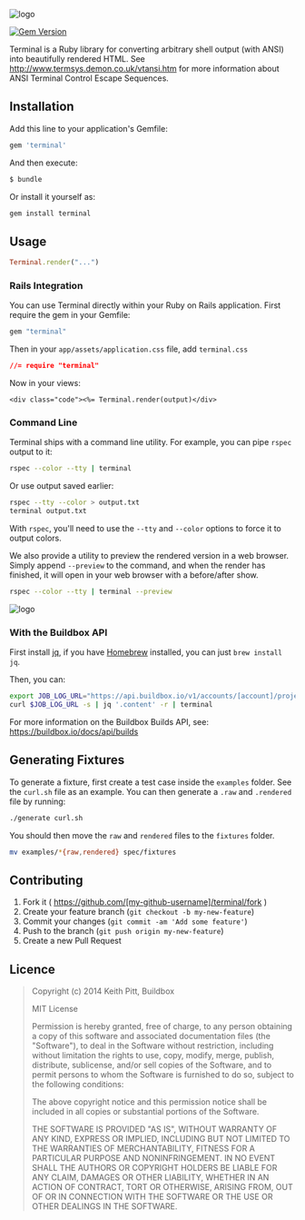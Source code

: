 ![logo](http://buildbox.github.io/terminal/images/logo.svg)

[![Gem Version](https://badge.fury.io/rb/terminal.png)](https://rubygems.org/gems/terminal)

Terminal is a Ruby library for converting arbitrary shell output (with ANSI) into beautifully rendered HTML. See http://www.termsys.demon.co.uk/vtansi.htm for more information about ANSI Terminal Control Escape Sequences.

## Installation

Add this line to your application's Gemfile:

```ruby
gem 'terminal'
```

And then execute:

```bash
$ bundle
```

Or install it yourself as:

```bash
gem install terminal
```

## Usage

```ruby
Terminal.render("...")
```

### Rails Integration

You can use Terminal directly within your Ruby on Rails application. First require the gem
in your Gemfile:

```ruby
gem "terminal"
```

Then in your `app/assets/application.css` file, add `terminal.css`

```css
//= require "terminal"
```

Now in your views:

```erb
<div class="code"><%= Terminal.render(output)</div>
```

### Command Line

Terminal ships with a command line utility. For example, you can pipe `rspec` output to it:

```bash
rspec --color --tty | terminal
```

Or use output saved earlier:

```bash
rspec --tty --color > output.txt
terminal output.txt
```

With `rspec`, you'll need to use the `--tty` and `--color` options to force it to output colors.

We also provide a utility to preview the rendered version in a web browser. Simply append `--preview` to the command,
and when the render has finished, it will open in your web browser with a before/after show.

```bash
rspec --color --tty | terminal --preview
```

![logo](http://buildbox.github.io/terminal/images/preview.png)

### With the Buildbox API

First install [jq](http://stedolan.github.io/jq/), if you have [Homebrew](http://brew.sh/) installed, you can just `brew install jq`.

Then, you can:

```bash
export JOB_LOG_URL="https://api.buildbox.io/v1/accounts/[account]/projects/[project]/builds/[build]/jobs/[job]/log?api_key=[api-key]"
curl $JOB_LOG_URL -s | jq '.content' -r | terminal
```

For more information on the Buildbox Builds API, see: https://buildbox.io/docs/api/builds

## Generating Fixtures

To generate a fixture, first create a test case inside the `examples` folder. See the `curl.sh`
file as an example. You can then generate a `.raw` and `.rendered` file by running:

```bash
./generate curl.sh
```

You should then move the `raw` and `rendered` files to the `fixtures` folder.

```bash
mv examples/*{raw,rendered} spec/fixtures
```

## Contributing

1. Fork it ( https://github.com/[my-github-username]/terminal/fork )
2. Create your feature branch (`git checkout -b my-new-feature`)
3. Commit your changes (`git commit -am 'Add some feature'`)
4. Push to the branch (`git push origin my-new-feature`)
5. Create a new Pull Request

## Licence

> Copyright (c) 2014 Keith Pitt, Buildbox
>
> MIT License
>
> Permission is hereby granted, free of charge, to any person obtaining
> a copy of this software and associated documentation files (the
> "Software"), to deal in the Software without restriction, including
> without limitation the rights to use, copy, modify, merge, publish,
> distribute, sublicense, and/or sell copies of the Software, and to
> permit persons to whom the Software is furnished to do so, subject to
> the following conditions:
>
> The above copyright notice and this permission notice shall be
> included in all copies or substantial portions of the Software.
>
> THE SOFTWARE IS PROVIDED "AS IS", WITHOUT WARRANTY OF ANY KIND,
> EXPRESS OR IMPLIED, INCLUDING BUT NOT LIMITED TO THE WARRANTIES OF
> MERCHANTABILITY, FITNESS FOR A PARTICULAR PURPOSE AND
> NONINFRINGEMENT. IN NO EVENT SHALL THE AUTHORS OR COPYRIGHT HOLDERS BE
> LIABLE FOR ANY CLAIM, DAMAGES OR OTHER LIABILITY, WHETHER IN AN ACTION
> OF CONTRACT, TORT OR OTHERWISE, ARISING FROM, OUT OF OR IN CONNECTION
> WITH THE SOFTWARE OR THE USE OR OTHER DEALINGS IN THE SOFTWARE.
